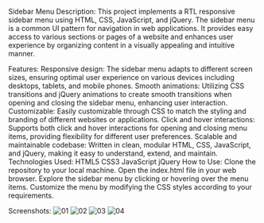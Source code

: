 Sidebar Menu
Description:
This project implements a RTL responsive sidebar menu using HTML, CSS, JavaScript, and jQuery. The sidebar menu is a common UI pattern for navigation in web applications. It provides easy access to various sections or pages of a website and enhances user experience by organizing content in a visually appealing and intuitive manner.

Features:
Responsive design: The sidebar menu adapts to different screen sizes, ensuring optimal user experience on various devices including desktops, tablets, and mobile phones.
Smooth animations: Utilizing CSS transitions and jQuery animations to create smooth transitions when opening and closing the sidebar menu, enhancing user interaction.
Customizable: Easily customizable through CSS to match the styling and branding of different websites or applications.
Click and hover interactions: Supports both click and hover interactions for opening and closing menu items, providing flexibility for different user preferences.
Scalable and maintainable codebase: Written in clean, modular HTML, CSS, JavaScript, and jQuery, making it easy to understand, extend, and maintain.
Technologies Used:
HTML5
CSS3
JavaScript
jQuery
How to Use:
Clone the repository to your local machine.
Open the index.html file in your web browser.
Explore the sidebar menu by clicking or hovering over the menu items.
Customize the menu by modifying the CSS styles according to your requirements.

Screenshots:
![01](https://github.com/sorez94/sidebarMenu-RTL/assets/47446092/b07e02c8-864f-4398-88cb-31ef42a79664)
![02](https://github.com/sorez94/sidebarMenu-RTL/assets/47446092/848fc251-b107-4e43-9a5b-ae4bcbc23ae6)
![03](https://github.com/sorez94/sidebarMenu-RTL/assets/47446092/06965abf-ac3a-4399-b6ab-2196650fee8f)
![04](https://github.com/sorez94/sidebarMenu-RTL/assets/47446092/1ec4bbd5-e75c-449c-af47-2b167070b837)

